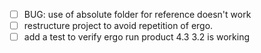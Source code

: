 - [ ] BUG: use of absolute folder for reference doesn't work
- [ ] restructure project to avoid repetition of ergo.
- [ ] add a test to verify ergo run product 4.3 3.2 is working